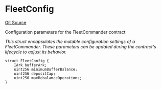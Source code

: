 # FleetConfig
[Git Source](https://github.com/OasisDEX/summer-earn-protocol/blob/02b633fc64591288020c32f3fcb6421ab62209d5/src/types/FleetCommanderTypes.sol)

Configuration parameters for the FleetCommander contract

*This struct encapsulates the mutable configuration settings of a FleetCommander.
These parameters can be updated during the contract's lifecycle to adjust its behavior.*


```solidity
struct FleetConfig {
    IArk bufferArk;
    uint256 minimumBufferBalance;
    uint256 depositCap;
    uint256 maxRebalanceOperations;
}
```

